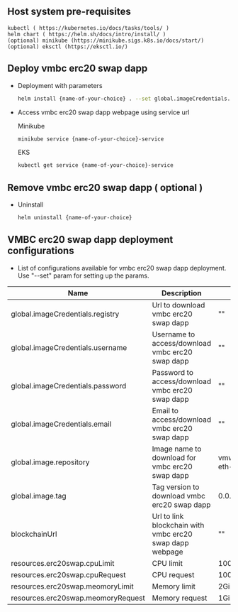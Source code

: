 ## Host system pre-requisites
  ```
  kubectl ( https://kubernetes.io/docs/tasks/tools/ )
  helm chart ( https://helm.sh/docs/intro/install/ )
  (optional) minikube (https://minikube.sigs.k8s.io/docs/start/)
  (optional) eksctl (https://eksctl.io/)
  ```

## Deploy vmbc erc20 swap dapp
  - Deployment with parameters
     ```sh
     helm install {name-of-your-choice} . --set global.imageCredentials.registry={registry} --set global.imageCredentials.username={username} --set global.imageCredentials.password={password} --set blockchainUrl={blockchainURL}
     ```

  - Access vmbc erc20 swap dapp webpage using service url
  
     Minikube
     ```sh
     minikube service {name-of-your-choice}-service
     ```
     
     EKS
     ```sh
     kubectl get service {name-of-your-choice}-service
     ```
                
## Remove vmbc erc20 swap dapp ( optional )
  - Uninstall
     ```sh
     helm uninstall {name-of-your-choice}
     ```

## VMBC erc20 swap dapp deployment configurations
  - List of configurations available for vmbc erc20 swap dapp deployment. Use "--set" param for setting up the params.

| Name                             | Description                                  | Value                        | Type      |
|----------------------------------|----------------------------------------------|------------------------------|-----------|
| global.imageCredentials.registry | Url to download vmbc erc20 swap dapp                    | ""                           | Mandatory |
| global.imageCredentials.username | Username to access/download vmbc erc20 swap dapp        | ""                           | Mandatory |
| global.imageCredentials.password | Password to access/download vmbc erc20 swap dapp        | ""                           | Mandatory |
| global.imageCredentials.email    | Email to access/download vmbc erc20 swap dapp           | ""                           | Optional  |
| global.image.repository          | Image name to download for vmbc erc20 swap dapp         | vmwblockchain/vmbc-eth-erc20-swap | Optional |
| global.image.tag                 | Tag version to download vmbc erc20 swap dapp            | 0.0.0.0.7849                       | Optional  |
| blockchainUrl                    | Url to link blockchain with vmbc erc20 swap dapp webpage | ""                           | Mandatory |
| resources.erc20swap.cpuLimit     | CPU limit                                    | 1000m                          |   Optional        |
| resources.erc20swap.cpuRequest        | CPU request                                  | 100m                          |     Optional      |
| resources.erc20swap.meomoryLimit      | Memory limit                                 | 2Gi                        |    Optional       |
| resources.erc20swap.meomoryRequest    | Memory request                               | 1Gi                          |    Optional       |

